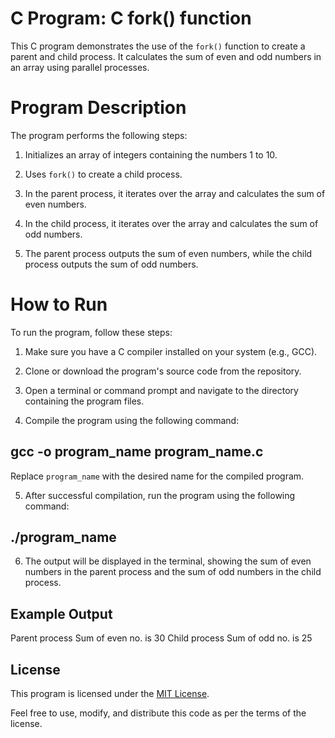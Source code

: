 # C Program: C fork() function

This C program demonstrates the use of the `fork()` function to create a parent and child process. It calculates the sum of even and odd numbers in an array using parallel processes.

# Program Description

The program performs the following steps:

1. Initializes an array of integers containing the numbers 1 to 10.

2. Uses `fork()` to create a child process.

3. In the parent process, it iterates over the array and calculates the sum of even numbers.

4. In the child process, it iterates over the array and calculates the sum of odd numbers.

5. The parent process outputs the sum of even numbers, while the child process outputs the sum of odd numbers.

# How to Run

To run the program, follow these steps:

1. Make sure you have a C compiler installed on your system (e.g., GCC).

2. Clone or download the program's source code from the repository.

3. Open a terminal or command prompt and navigate to the directory containing the program files.

4. Compile the program using the following command:
 ## gcc -o program_name program_name.c

Replace `program_name` with the desired name for the compiled program.

5. After successful compilation, run the program using the following command:
 ## ./program_name
   
6. The output will be displayed in the terminal, showing the sum of even numbers in the parent process and the sum of odd numbers in the child process.

## Example Output

Parent process
Sum of even no. is 30
Child process
Sum of odd no. is 25
## License

This program is licensed under the [MIT License](LICENSE).

Feel free to use, modify, and distribute this code as per the terms of the license.




